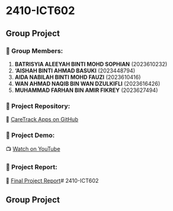 # 2410-ICT602
## Group Project

### 👥 Group Members:
1. **BATRISYIA ALEEYAH BINTI MOHD SOPHIAN** (2023610232)  
2. **‘AISHAH BINTI AHMAD BASUKI** (2023448794)  
3. **AIDA NABILAH BINTI MOHD FAUZI** (2023610416)  
4. **WAN AHMAD NAQIB BIN WAN DZULKIFLI** (2023616426)  
5. **MUHAMMAD FARHAN BIN AMIR FIKREY** (2023627494)  

### 📂 Project Repository:
🔗 [CareTrack Apps on GitHub]()

### 🎥 Project Demo:
📺 [Watch on YouTube]()

### 📄 Project Report:

📄 [Final Project Report]()# 2410-ICT602
## Group Project
